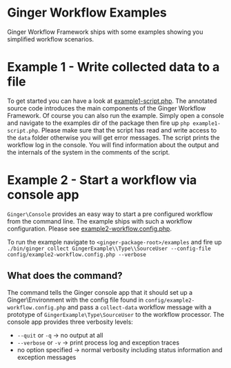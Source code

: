 Ginger Workflow Examples
========================

Ginger Workflow Framework ships with some examples showing you simplified workflow scenarios.

# Example 1 - Write collected data to a file

To get started you can have a look at [example1-script.php](example1-script.php).
The annotated source code introduces the main components of the Ginger Workflow Framework.
Of course you can also run the example. Simply open a console and navigate to the examples dir of the package then
fire up `php example1-script.php`. Please make sure that the script has read and write access
to the `data` folder otherwise you will get error messages.
The script prints the workflow log in the console. You will find information about the output and the internals of the
system in the comments of the script.

# Example 2 - Start a workflow via console app

`Ginger\Console` provides an easy way to start a pre configured workflow from the command line. The example
ships with such a workflow configuration. Please see [example2-workflow.config.php](config/example2-workflow.config.php).

To run the example navigate to
`<ginger-package-root>/examples` and fire up
`./bin/ginger collect GingerExample\\Type\\SourceUser --config-file config/example2-workflow.config.php --verbose`

## What does the command?
The command tells the Ginger console app that it should set up a Ginger\Environment with the config file found in `config/example2-workflow.config.php`
and pass a `collect-data` workflow message with a prototype of `GingerExample\Type\SourceUser` to the workflow processor.
The console app provides three verbosity levels:

- `--quit` or  `-q` -> no output at all
- `--verbose` or `-v` -> print process log and exception traces
- no option specified -> normal verbosity including status information and exception messages

